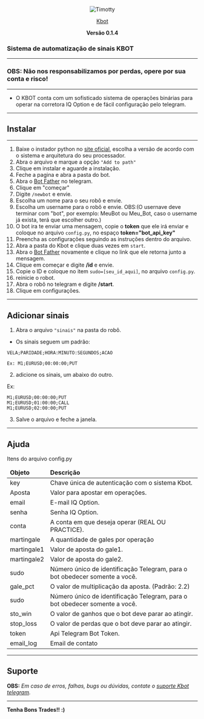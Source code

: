 <p align="center"><img src="https://github.com/francis-taylor/Timotty/blob/master/images.png" alt="Timotty"></p>
<p align="center"><a href="https://t.me/SuporteKbot">Kbot</a></p>
<p align="center"><strong>Versão 0.1.4</strong></p>

### Sistema de automatização de sinais KBOT
* * *
### OBS: Não nos responsabilizamos por perdas, opere por sua conta e risco!
* * *
* O KBOT conta com um sofisticado sistema de operações binárias para operar na corretora IQ Option e de fácil configuração pelo telegram.
* * *
## Instalar
* * *
01) Baixe o instador python no [site oficial](https://www.python.org/downloads/), escolha a versão de acordo com o sistema e arquitetura do seu processador.
02) Abra o arquivo e marque a opção `"Add to path"`
03) Clique em instalar e aguarde a instalação.
04) Feche a pagina e abra a pasta do bot.
05) Abra o [Bot Father](https://t.me/BotFather) no telegram.
06) Clique em "começar"
07) Digite `/newbot` e envie.
08) Escolha um nome para o seu robô e envie.
09) Escolha um username para o robô e envie. OBS:(O usernave deve terminar com "bot", por exemplo: MeuBot ou Meu_Bot, caso o username já exista, terá que escolher outro.)
10) O bot ira te enviar uma mensagem, copie o **token** que ele irá enviar e coloque no arquivo `config.py`, no espaço **token="bot_api_key"**
11) Preencha as configurações seguindo as instruções dentro do arquivo.
12) Abra a pasta do Kbot e clique duas vezes em ``start``.
13) Abra o [Bot Father](https://t.me/BotFather) novamente e clique no link que ele retorna junto a mensagem.
14) Clique em começar e digite **/id** e envie.
15) Copie o ID e coloque no item `sudo=[seu_id_aqui]`, no arquivo `config.py`.
16) reinicie o robot.
17) Abra o robô no telegram e digite **/start**.
18) Clique em configurações.

* * *
## Adicionar sinais

1) Abra o arquivo ``"sinais"`` na pasta do robô.

* Os sinais seguem um padrão:

`VELA;PARIDADE;HORA:MINUTO:SEGUNDOS;ACAO`

``Ex: M1;EURUSD;00:00:00;PUT``

2) adicione os sinais, um abaixo do outro.

Ex:
```
M1;EURUSD;00:00:00;PUT
M1;EURUSD;01:00:00;CALL
M1;EURUSD;02:00:00;PUT
```

3) Salve o arquivo e feche a janela.

* * *
## Ajuda

 Itens do arquivo config.py
 
<table>
  <thead>
    <tr>
      <td><strong>Objeto</strong></td>
      <td><strong>Descrição</strong></td>
    </tr>
  </thead>
  <tbody>
    <tr>
      <td>key</td>
      <td>Chave única de autenticação com o sistema Kbot.</td>
    </tr>
    <tr>
      <td>Aposta</td>
      <td>Valor para apostar em operações.</td>
    </tr>
    <tr>
      <td>email</td>
      <td>E-mail IQ Option.</td>
    </tr>
    <tr>
     <td>senha</td>
     <td>Senha IQ Option.</td>
   </tr>
    <tr>
      <td>conta</td>
      <td>A conta em que deseja operar (REAL OU PRACTICE).</td>
    </tr>
    <tr>
      <td>martingale</td>
      <td>A quantidade de gales por operação</td>
    </tr>
    <tr>
      <td>martingale1</td>
      <td>Valor de aposta do gale1.</td>
    </tr>
    <tr>
      <td>martingale2</td>
      <td>Valor de aposta do gale2.</td>
    </tr>
    <tr>
      <td>sudo</td>
      <td>Número único de identificação Telegram, para o bot obedecer somente a você.</td>
    </tr>
    <tr>
      <td>gale_pct</td>
      <td>O valor de multiplicação da aposta. (Padrão: 2.2)</td>
    </tr>
    <tr>
      <td>sudo</td>
      <td>Número único de identificação Telegram, para o bot obedecer somente a você.</td>
    </tr>
    
   <tr>
      <td>sto_win</td>
      <td>O valor de ganhos que o bot deve parar ao atingir.</td>
    </tr>
    <tr>
      <td>stop_loss</td>
      <td>O valor de perdas que o bot deve parar ao atingir.</td>
    </tr>
    <tr>
      <td>token</td>
      <td>Api Telegram Bot Token.</td>
    </tr>
    <tr>
      <td>email_log</td>
      <td>Email de contato</td>
    </tr>
  </tbody>
</table>

* * *
## Suporte
**OBS:** *Em caso de erros, falhas, bugs ou dúvidas, contate o [suporte Kbot telegram](https://t.me/SuporteKbot).*

* * *
**Tenha Bons Trades!! :)**
